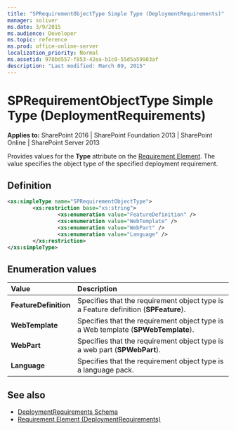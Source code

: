 ```yaml
---
title: "SPRequirementObjectType Simple Type (DeploymentRequirements)"
manager: soliver
ms.date: 3/9/2015
ms.audience: Developer
ms.topic: reference
ms.prod: office-online-server
localization_priority: Normal
ms.assetid: 978bd557-f853-42ea-b1c0-55d5a59983af
description: "Last modified: March 09, 2015"
---
```


# SPRequirementObjectType Simple Type (DeploymentRequirements)

**Applies to:** SharePoint 2016 | SharePoint Foundation 2013 | SharePoint Online | SharePoint Server 2013
  
Provides values for the **Type** attribute on the [Requirement Element](requirement-element-deploymentrequirements.md). The value specifies the object type of the specified deployment requirement.

## Definition

```XML
<xs:simpleType name="SPRequirementObjectType">
        <xs:restriction base="xs:string">
                <xs:enumeration value="FeatureDefinition" />
                <xs:enumeration value="WebTemplate" />
                <xs:enumeration value="WebPart" />
                <xs:enumeration value="Language" />
        </xs:restriction>
</xs:simpleType>

```

## Enumeration values

|**Value**|**Description**|
|:-----|:-----|
|**FeatureDefinition** <br/> |Specifies that the requirement object type is a Feature definition (**SPFeature**).  <br/> |
|**WebTemplate** <br/> |Specifies that the requirement object type is a Web template (**SPWebTemplate**).  <br/> |
|**WebPart** <br/> |Specifies that the requirement object type is a web part (**SPWebPart**).  <br/> |
|**Language** <br/> |Specifies that the requirement object type is a language pack.  <br/> |
   
## See also

- [DeploymentRequirements Schema](deploymentrequirements-schema.md)
- [Requirement Element (DeploymentRequirements)](requirement-element-deploymentrequirements.md)

